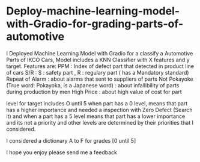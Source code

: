 # Deploy-machine-learning-model-with-Gradio-for-grading-parts-of-automotive
I Deployed Machine Learning Model with Gradio for a classify a Automotive Parts of IKCO Cars, Model includes a KNN Classifier with X features and y target. Features are: PPM : Index of defect part that detected in product line of cars S/R : S : safety part , R : regulary part ( has a Mandatory standard) Repeat of Alarm : about alarms that sent to suppliers of parts Not Pokayoke (True word: Pokayoka, is a Japanese word) : about infallibility of parts during production by men High Price : about high value of cost for part

level for target includes O until 5 when part has a 0 level, means that part has a higher importance and needed a inspection with Zero Defect (Search it) and when a part has a 5 level means that part has a lower importance and its not a priority and other levels are determined by their priorities that I considered.

I considered a dictionary A to F for grades [0 until 5]

I hope you enjoy please send me a feedback
